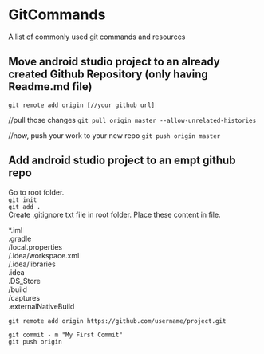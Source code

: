# GitCommands
A list of commonly used git commands and resources

## Move android studio project to an already created Github Repository (only having Readme.md file)

`git remote add origin [//your github url]`

//pull those changes
`git pull origin master --allow-unrelated-histories`

//now, push your work to your new repo
`git push origin master`

## Add android studio project to an empt github repo
Go to root folder.<br>
`git init`<br>
`git add .`<br>
Create .gitignore txt file in root folder. Place these content in file.<br>

*.iml<br>
.gradle<br>
/local.properties<br>
/.idea/workspace.xml<br>
/.idea/libraries<br>
.idea<br>
.DS_Store<br>
/build<br>
/captures<br>
.externalNativeBuild<br>

`git remote add origin https://github.com/username/project.git`<br>

`git commit - m "My First Commit"`<br>
`git push origin`<br>
